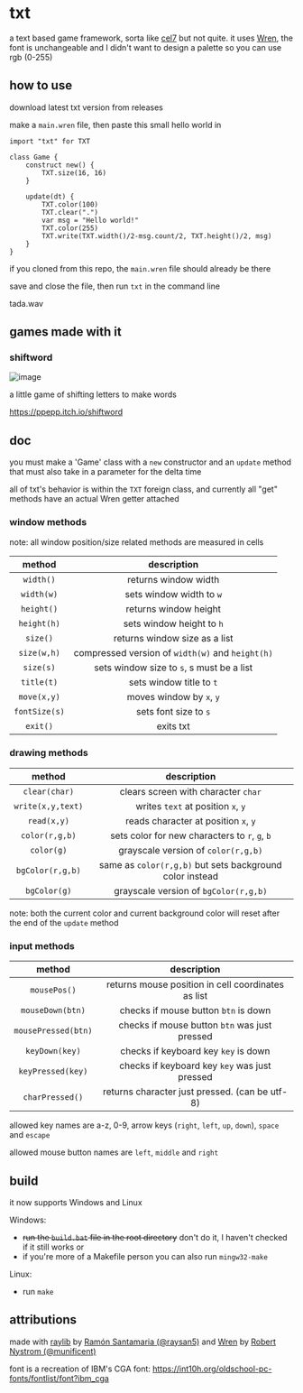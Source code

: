 # txt
a text based game framework, sorta like [cel7](https://rxi.itch.io/cel7) but not quite. it uses [Wren](https://wren.io/), the font is unchangeable and I didn't want to design a palette so you can use rgb (0-255)

## how to use

download latest txt version from releases

make a `main.wren` file, then paste this small hello world in

```wren
import "txt" for TXT

class Game {
	construct new() {
		TXT.size(16, 16)
	}

	update(dt) {
		TXT.color(100)
		TXT.clear(".")
		var msg = "Hello world!"
		TXT.color(255)
		TXT.write(TXT.width()/2-msg.count/2, TXT.height()/2, msg)
	}
}
```

if you cloned from this repo, the `main.wren` file should already be there

save and close the file, then run `txt` in the command line

tada.wav

## games made with it

### shiftword
![image](https://github.com/user-attachments/assets/3678a830-3717-4382-8503-79aab9771f31)

a little game of shifting letters to make words

https://ppepp.itch.io/shiftword

## doc

you must make a 'Game' class with a `new` constructor and an `update` method that must also take in a parameter for the delta time

all of txt's behavior is within the `TXT` foreign class, and currently all "get" methods have an actual Wren getter attached

### window methods

note: all window position/size related methods are measured in cells

| method | description |
| :-: | :-: |
| `width()`     | returns window width                             |
| `width(w)`    | sets window width to `w`                         |
| `height()`    | returns window height                            |
| `height(h)`   | sets window height to `h`                        |
| `size()`      | returns window size as a list                    |
| `size(w,h)`   | compressed version of `width(w)` and `height(h)` |
| `size(s)`     | sets window size to `s`, s must be a list        |
| `title(t)`    | sets window title to `t`                         |
| `move(x,y)`   | moves window by `x`, `y`                         |
| `fontSize(s)` | sets font size to `s`                            |
| `exit()`      | exits txt                                        |

### drawing methods

| method | description |
| :-: | :-: |
| `clear(char)`        | clears screen with character `char`                      |
| `write(x,y,text)`    | writes `text` at position `x`, `y`                       |
| `read(x,y)`          | reads character at position `x`, `y`                     |
| `color(r,g,b)`       | sets color for new characters to `r`, `g`, `b`           |
| `color(g)`           | grayscale version of `color(r,g,b)`                      |
| `bgColor(r,g,b)`     | same as `color(r,g,b)` but sets background color instead |
| `bgColor(g)`         | grayscale version of `bgColor(r,g,b)`                    |

note: both the current color and current background color will reset after the end of the `update` method

### input methods

| method | description |
| :-: | :-: |
| `mousePos()`         | returns mouse position in cell coordinates as list       |
| `mouseDown(btn)`     | checks if mouse button `btn` is down                     |
| `mousePressed(btn)`  | checks if mouse button `btn` was just pressed            |
| `keyDown(key)`       | checks if keyboard key `key` is down                     |
| `keyPressed(key)`    | checks if keyboard key `key` was just pressed            |
| `charPressed()`      | returns character just pressed. (can be utf-8)           |

allowed key names are a-z, 0-9, arrow keys (`right`, `left`, `up`, `down`), `space` and `escape`

allowed mouse button names are `left`, `middle` and `right`

## build

it now supports Windows and Linux

Windows:
- ~~run the `build.bat` file in the root directory~~ don't do it, I haven't checked if it still works
or
- if you're more of a Makefile person you can also run `mingw32-make`

Linux:
- run `make`

## attributions

made with [raylib](https://raylib.com/) by [Ramón Santamaria (@raysan5)](https://twitter.com/raysan5) and [Wren](https://wren.io) by [Robert Nystrom (@munificent)](https://stuffwithstuff.com/)

font is a recreation of IBM's CGA font: https://int10h.org/oldschool-pc-fonts/fontlist/font?ibm_cga
